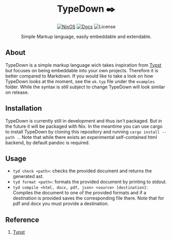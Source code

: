 <div align=center>

# TypeDown ✒️

 [![NixOS][nixos-badge]][nixos-url]
 [![Docs][docs.rs-badge]][docs.rs-url]
 ![License][license]

[docs.rs-badge]: https://img.shields.io/badge/docs.rs-typedown-4d76ae?style=for-the-badge
[docs.rs-url]: https://mordragt.github.io/type-down/type_down
[nixos-badge]: https://img.shields.io/badge/Flakes-Nix-informational.svg?logo=nixos&style=for-the-badge
[nixos-url]: https://nixos.org
[license]: https://img.shields.io/github/license/mordragt/type-down?style=for-the-badge

Simple Markup language, easily embeddable and extendable.

</div>

## About

TypeDown is a simple markup language wich takes inspiration from [Typst](https://typst.app/)
but focuses on being embeddable into your own projects.
Therefore it is better compared to Markdown.
If you would like to take a look on how TypeDown looks at the moment, see the `ok.typ` file under the `examples` folder.
While the syntax is still subject to change TypeDown will look similar on release.

## Installation

TypeDown is currently still in development and thus isn't packaged.
But in the future it will be packaged with Nix.
In the meantime you can use cargo to install TypeDown by cloning
this repository and running `cargo install --path .`.
Note that while there exists an experimental self-contained html backend,
by default pandoc is required.

## Usage

- `tyd check <path>`: checks the provided document and returns the generated ast.
- `tyd format <path>`: formats the provided document by printing to stdout.
- `tyd compile <html, docx, pdf, json> <source> [destination]`: Compiles the document to one of the provided formats and if a destination is provided saves the corresponding file there. Note that for pdf and docx you must provide a destination.

## Reference

1. [Typst](https://typst.app/)